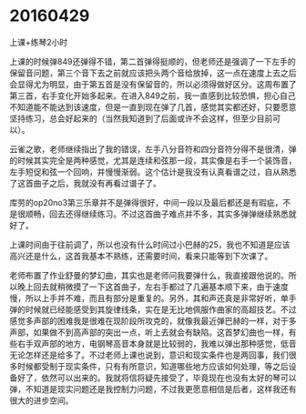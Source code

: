 # 20160429

上课+练琴2小时

上课的时候弹849还弹得不错，第二首弹得挺顺的，但老师还是强调了一下左手的保留音问题，第三个音下去之前就应该把头两个音给放掉，这一点在速度上去之后会显得尤为明显，由于第五首是没有保留音的，所以必须得做好区分。这周布置了第三首，右手变化开始多起来。在进入849之前，我一直感到比较恐惧，担心自己不知道能不能达到该速度，但是一直到现在弹了几首，感觉其实都还好，只要愿意坚持练习，总会好起来的（当然我知道到了后面或许不会这样，但至少目前可以）。

云雀之歌，老师继续指出了我的错误，左手八分音符和四分音符分得不是很清，弹的时候其实完全是两种感觉，尤其是连续和弦那一段，其实像是右手一个装饰音，左手短促和弦一个回响，并慢慢渐弱。这个估计是我没有认真看谱之过，自从熟悉了这首曲子之后，我就没有再看过谱子了。

库劳的op20no3第三乐章并不是弹得很好，中间一段以及最后都还是有瑕疵，不是很顺畅，回去还得继续练习。不过这首曲子难点并不多，其实多弹弹继续熟悉就好了。

上课时间由于往前调了，所以也没有什么时间过小巴赫的25，我也不知道是应该高兴还是什么，这首我基本不熟练，还需要时间，看来只能等到下次课了。

老师布置了作业舒曼的梦幻曲，其实也是老师问我要弹什么，我直接跟他说的。所以晚上回去就稍微摸了一下这首曲子，左右手都过了几遍基本顺下来，由于速度慢，所以上手并不难，而且有部分是重复的。另外，其和声还真是非常好听，单手弹的时候就已经能感受到其旋律线条，实在是无比地佩服作曲家的高超技艺。不过感觉多声部的困难我是很难在现阶段所攻克的，就像我最近弹巴赫的一样，对于多声部，如果做不到高声部的突出一点，听上去就会有缺陷。这首梦幻曲也一样，有些右手双声部的地方，电钢琴高音本身就是比较弱的，我难以弹出那种感觉，低音无论怎样还是给多了。不过老师上课也说到，意识和现实条件也是两回事，我们很多时候都受制于现实条件，只有有所意识，知道哪些地方应该如何处理，等之后设备好了，依然可以出来的。我就将信将疑先接受了，毕竟现在也没有太好的琴可以弹，不知道是现实问题还是我控制力问题，不过我更愿意相信是后者，这样我还有很大的进步空间。